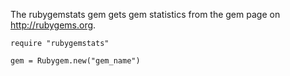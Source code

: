 The rubygemstats gem gets gem statistics from the gem page on http://rubygems.org. 

```
require "rubygemstats"  

gem = Rubygem.new("gem_name")
```
